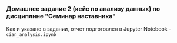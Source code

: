 ### Домашнее задание 2 (кейс по анализу данных) по дисциплине "Семинар наставника"
Как и указано в задании, отчет подготовлен в Jupyter Notebook - `cian_analysis.ipynb`